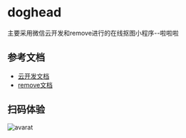 # doghead
主要采用微信云开发和remove进行的在线抠图小程序--啦啦啦

## 参考文档

- [云开发文档](https://developers.weixin.qq.com/miniprogram/dev/wxcloud/basis/getting-started.html)
- [remove文档](https://www.remove.bg/downloads)

## 扫码体验

![avarat](http://a1.qpic.cn/psc?/V137jxAm36USXG/Tv2dSrhPXfM6jYO6WXWg03P7wvVYQPi5LCOuJrKAaDSjPUyPPQLpnMP4YxSCIP*cI99tlNFh3bMOwzy3fyp54g!!/c&ek=1&kp=1&pt=0&bo=WAFYAVgBWAERADc!&tl=1&tm=1581670800&sce=0-12-12&rf=0-18)
